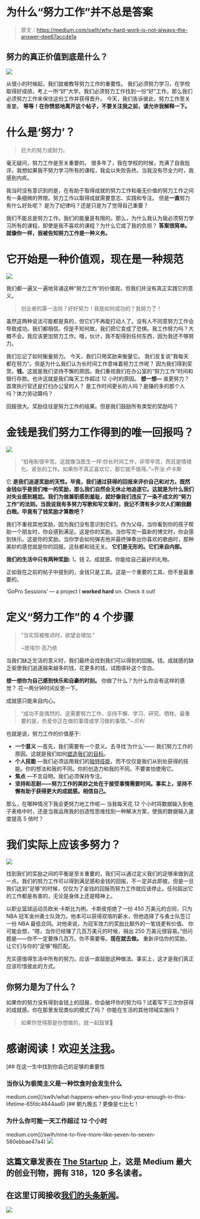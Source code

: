 # 为什么“努力工作”并不总是答案

> 原文：<https://medium.com/swlh/why-hard-work-is-not-always-the-answer-dee67accde1a>

## 努力的真正价值到底是什么？

![](img/21cf10b10f08a97d86138ae228a6c349.png)

从很小的时候起，我们就被教导努力工作的重要性。
我们必须努力学习，在学校取得好成绩，考上一所“好”大学。我们必须努力工作找到一份“好”工作。那么我们必须努力工作来保住这份工作并获得晋升。
今天，我们告诉彼此，努力工作至关重要。
**等等！在你愤怒地离开这个帖子，不要关注我之前，请允许我解释一下。**

# 什么是‘努力’？

> 巨大的努力或耐力。

毫无疑问，努力工作是至关重要的。
很多年了，我在学校的时候，充满了自我批评。我想如果我不努力学习所有的课程，我会以失败告终。当我没有尽全力时，我感到内疚。

我当时没有意识到的是，在有助于取得成就的努力工作和毫无价值的努力工作之间有一条细微的界限。努力工作以取得成就需要意志、实践和专注。
但是**一直**努力有什么好处呢？
是为了纪律吗？还是只是为了觉得自己重要？

我们不能总是努力工作。我们的能量是有限的。那么，为什么我认为我必须努力学习所有的课程，即使是我不喜欢的课程？为什么它成了我的负担？
**答案很简单。就像你一样，我被告知努力工作是一种义务。**

# 它开始是一种价值观，现在是一种规范

![](img/a26473495de891bcc5ddf03e076a909d.png)

我们都一遍又一遍地背诵这种“努力工作”的价值观，但我们并没有真正实践它的意义。

> 创业者的第一法则？好好努力！我是如何成功的？我努力了！

虽然这两种说法可能都是真的，但它们不再能打动人了。没有人不同意努力工作会导致成功。我们都相信。但是不知何故，我们把它变成了恐惧。我工作努力吗？大概不会。我应该更加努力工作。哦，伙计，我不配得到任何东西，因为我还不够努力。

我们忘记了如何衡量努力。
今天，我们只用奖励来衡量它。
我们反复说“我每天都在努力”。但是为什么我们认为长时间工作意味着努力工作呢？
因为我们得到奖赏。**钱**。这就是我们坚持不懈的原因。我们重视我们在办公室的“努力工作”时间和银行存款。也许这就是我们每天工作超过 12 小时的原因。
**想一想—**
谁更努力？首席执行官还是打扫办公室的人？
是工作时间更长的人吗？是赚的多的那个人吗？体力劳动算吗？

回报很大。奖励往往是努力工作的结果。但是我们鼓励所有类型的奖励吗？

# 金钱是我们努力工作得到的唯一回报吗？

![](img/4e577864026a92b641147ee56d4a489a.png)

> “拍电影很辛苦。这就像当医生一样:你长时间工作，非常辛苦，而且是情绪化、紧张的工作。如果你不真正喜欢它，那它就不值得。”~乔治·卢卡斯

它 **是我们追逐奖励的天性。毕竟，我们通过获得的回报来评价自己和对方。既然金钱似乎是我们唯一的奖励，那么我们自然会无休止地追逐它。这就是为什么我们对失业感到尴尬。我们为做兼职感到羞耻，就好像我们违反了一条不成文的“努力工作”的法则。当我说我有多努力写歌和写文章时，我记不清有多少次人们朝我翻白眼。毕竟有了钱奖励才算数吧？**

我们不重视其他奖励，因为我们没有意识到它们。作为父母，当你看到你的孩子帮助一个朋友时，你会感到满足。这是你的奖励。当你写完一篇新的博文时，你会感到快乐。这是你的奖励。当你学会如何弹吉他并最终弹奏出你喜欢的歌曲时，那种美妙的感觉就是你的回报。这些都和钱无关。
**它们是无形的。它们来自内部。**

**我们的生活中只有两种奖励:**
1。钱
2。成就感。你能给自己最好的礼物。

正如我在之前的帖子中提到的，金钱只是工具。这是一个重要的工具，但不是最重要的。

‘GoPro Sessions’ — a project I **worked hard** on. Check it out!

# 定义“努力工作”的 4 个步骤

> "当实现被推迟时，欲望会增加."
> 
> ~皮埃尔·高乃依

当我们缺乏生活的意义时，我们最终会找到我们可以得到的回报。钱。成就感的缺乏驱使我们追逐越来越多的钱，花更多的钱，试图填补这个空白。

**想一想你为自己感到快乐和自豪的时刻。** 你做了什么？为什么你会有这样的感觉？
花一两分钟时间反思一下。

成就感只能来自内心。

> “成功不是偶然的。这需要努力工作、坚持不懈、学习、研究、牺牲，最重要的是，热爱你正在做的事情或学习做的事情。”*~贝利*

也就是说，努力工作的价值基于:

*   **一个意义** —首先，我们需要有一个意义。去寻找‘为什么’——
    我们努力工作的原因。这就是我们如何[塑造我们的目标](/@saaroron/wake-up-your-dreams-are-not-dreams-b2881a9a112c)。
*   **个人技能** —我们必须运用我们的[独特技能](/@saaroron/this-is-how-i-discovered-my-superpower-b2f1a67fb100)，而不仅仅是我们从别处获得的技能。你的想法和我的不同。你的创造力和我的不同。不要害怕使用它。
*   **焦点** —不言自明。我们必须保持专注。
*   **坚持和忍耐——努力工作的美妙之处在于接受事情需要时间。事实上，坚持不懈有助于获得更大的成就感。相信自己。**

那么，在哪种情况下我会更努力地工作呢—
当我每天花 12 个小时将数据输入到电子表格中时，还是当我运用我的创造性思维找到一种解决方案，使我的数据输入速度提高 5 倍时？

# 我们实际上应该多努力？

![](img/1618ff5aa68e0bc39480ade81b04229f.png)

找到我们的奖励之间的平衡是至关重要的，我们可以通过定义我们的足够来做到这一点。我们的努力工作可以得到满足感和金钱的回报，不一定非此即彼。但是一旦我们达到“足够”的时候，仅仅为了金钱的回报而努力工作就应该停止。任何超出它的工作都是有害的，无论是身体上还是精神上。

以职业篮球运动员欧米·卡斯比为例。卡斯皮拒绝了一份 450 万美元的合同，只为 NBA 冠军金州勇士队效力。他本可以获得双倍的薪水，但他选择了与勇士队签订一份 NBA 最低合同。对他来说，为冠军效力的奖励比额外的一笔钱更有价值。
你可能会想，“嗯，当你已经赚了几百万美元的时候，捐出 250 万美元很容易。”但问题是——你不一定要挣几百万。你不需要等。**现在就去做。** 重新评估你的奖励，让它们与你的“足够”相匹配。

充实感值得生活中所有的努力。应该一直鼓励这种做法。事实上，这才是我们真正应该珍惜彼此的方式。

## **你努力是为了什么？**

如果你的努力没有得到金钱上的回报，你会破坏你的努力吗？试着写下三次你获得的成就感。你在那里发现类似的模式了吗？
你能在生活的其他领域实施吗？

> 如果你觉得那是你想做的，就一起鼓掌👏

# 感谢阅读！欢迎[关注我](/@saaroron)。

[](/swlh/what-happens-when-you-find-your-enough-in-this-lifetime-65fdc4844aa6) [## 在这一生中找到你自己的足够的重要性

### 当你认为极简主义是一种饮食时会发生什么

medium.com](/swlh/what-happens-when-you-find-your-enough-in-this-lifetime-65fdc4844aa6) [](/swlh/nine-to-five-more-like-seven-to-seven-580ebbae47a4) [## 朝九晚五？更像是七比七！

### 为什么你可能一天工作超过 12 个小时

medium.com](/swlh/nine-to-five-more-like-seven-to-seven-580ebbae47a4) [![](img/308a8d84fb9b2fab43d66c117fcc4bb4.png)](https://medium.com/swlh)

## 这篇文章发表在 [The Startup](https://medium.com/swlh) 上，这是 Medium 最大的创业刊物，拥有 318，120 多名读者。

## 在这里订阅接收[我们的头条新闻](http://growthsupply.com/the-startup-newsletter/)。

[![](img/b0164736ea17a63403e660de5dedf91a.png)](https://medium.com/swlh)